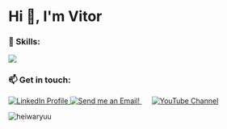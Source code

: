 <h1 align="left">Hi 👋, I'm Vitor</h1>
<p align="left"> <a href="https://github.com/ryo-ma/github-profile-trophy"></a> </p>

<h3 align="left">🌱 Skills:</h3>
<p align="left">
  <a href="https://skillicons.dev">
    <img src="https://skillicons.dev/icons?i=git,python,mysql,postgres,kubernetes,docker,aws" />
  </a>

<h3 align="left">📫 Get in touch:</h3>
<a href="https://www.linkedin.com/in/vitorclima/" target="_blank">
  <img src="https://i.imgur.com/RrDthGj.png" alt="LinkedIn Profile" />
</a>
<a href="mailto:vitor.carvalho.ufu@gmail.com" target="_blank">
  <img src="https://i.imgur.com/CWmOpKH.png" alt="Send me an Email!" />
</a>
<a href="https://www.youtube.com/@horseyddtank424" target="_blank" style="padding-left: 20px;">
  <img src="https://i.imgur.com/lSxaQo9.png" alt="YouTube Channel" />
</a>

<p>
</p>

<p>
  <img align="left" src="https://github-readme-stats.vercel.app/api/top-langs?username=heiwaryuu&show_icons=true&locale=en&layout=compact" alt="heiwaryuu" />
</p>
